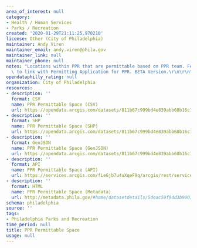 ```yaml
---
area_of_interest: null
category:
- Health / Human Services
- Parks / Recreation
created: '2020-01-29T21:11:25.970210'
license: Other (City of Philadelphia)
maintainer: Andy Viren
maintainer_email: andy.viren@phila.gov
maintainer_link: null
maintainer_phone: null
notes: "Locations within PPR that are permittable based on PPR team. Feature designed\
  \ to link with Permitting Application for PPR. BETA Version.\r\n\r\n"
opendataphilly_rating: null
organization: City of Philadelphia
resources:
- description: ''
  format: CSV
  name: PPR Permittable Space (CSV)
  url: https://opendata.arcgis.com/datasets/811b67c999bd4e839abb68b16c16f623_0.csv
- description: ''
  format: SHP
  name: PPR Permittable Space (SHP)
  url: https://opendata.arcgis.com/datasets/811b67c999bd4e839abb68b16c16f623_0.zip
- description: ''
  format: GeoJSON
  name: PPR Permittable Space (GeoJSON)
  url: https://opendata.arcgis.com/datasets/811b67c999bd4e839abb68b16c16f623_0.geojson
- description: ''
  format: API
  name: PPR Permittable Space (API)
  url: https://services.arcgis.com/fLeGjb7u4uXqeF9q/arcgis/rest/services/PermittableSpace/FeatureServer/0/query?outFields=*&where=1%3D1
- description: ''
  format: HTML
  name: PPR Permittable Space (Metadata)
  url: http://metadata.phila.gov/#home/datasetdetails/5deac59f9dd3b9001b3ce4ed/representationdetails/5deac5a09dd3b9001b3ce4f3/
schema: philadelphia
source: ''
tags:
- Philadelphia Parks and Recreation
time_period: null
title: PPR Permittable Space
usage: null
---
```

